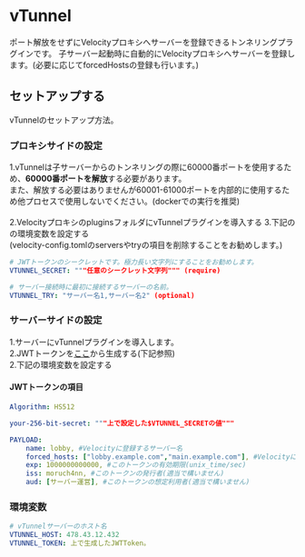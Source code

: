 # vTunnel
ポート解放をせずにVelocityプロキシへサーバーを登録できるトンネリングプラグインです。
子サーバー起動時に自動的にVelocityプロキシへサーバーを登録します。(必要に応じてforcedHostsの登録も行います。)

## セットアップする
vTunnelのセットアップ方法。
### プロキシサイドの設定
1.vTunnelは子サーバーからのトンネリングの際に60000番ポートを使用するため、**60000番ポートを解放**する必要があります。<br>
また、解放する必要はありませんが60001-61000ポートを内部的に使用するため他プロセスで使用しないでください。(dockerでの実行を推奨)<br>
<br>
2.VelocityプロキシのpluginsフォルダにvTunnelプラグインを導入する
3.下記のの環境変数を設定する<br>
(velocity-config.tomlのserversやtryの項目を削除することをお勧めします。)
```yaml
# JWTトークンのシークレットです。極力長い文字列にすることをお勧めします。
VTUNNEL_SECRET: """任意のシークレット文字列""" (require)

# サーバー接続時に最初に接続するサーバーの名前。
VTUNNEL_TRY: "サーバー名1,サーバー名2" (optional)
```
### サーバーサイドの設定
1.サーバーにvTunnelプラグインを導入します。<br>
2.JWTトークンを[ここ](https://jwt.io/)から生成する(下記参照)<br>
2.下記の環境変数を設定する<br>
#### JWTトークンの項目
```yaml
Algorithm: HS512

your-256-bit-secret: """上で設定した$VTUNNEL_SECRETの値"""

PAYLOAD:
    name: lobby, #Velocityに登録するサーバー名
    forced_hosts: ["lobby.example.com","main.example.com"], #Velocityに登録するforcedHostsのアドレス
    exp: 1000000000000, #このトークンの有効期限(unix_time/sec)
    iss: moruch4nn, #このトークンの発行者(適当で構いません)
    aud: [サーバー運営], #このトークンの想定利用者(適当で構いません)
```
### 環境変数
```yaml
# vTunnelサーバーのホスト名
VTUNNEL_HOST: 478.43.12.432
VTUNNEL_TOKEN: 上で生成したJWTToken。
```